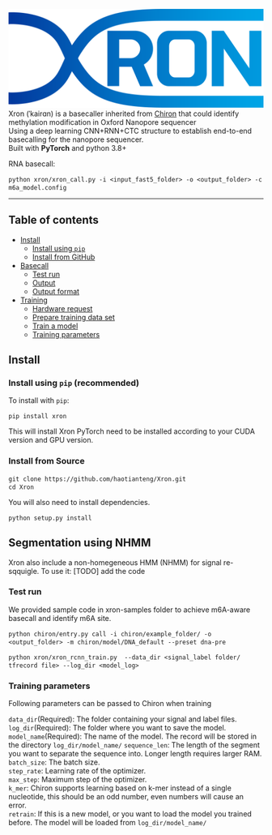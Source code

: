 ![xron_logo](https://github.com/haotianteng/Xron/blob/master/docs/images/xron_logo.png)
Xron (ˈkairɑn) is a basecaller inherited from [Chiron](https://github.com/haotianteng/Chiron) that could identify methylation modification in Oxford Nanopore sequencer  
Using a deep learning CNN+RNN+CTC structure to establish end-to-end basecalling for the nanopore sequencer.  
Built with **PyTorch** and python 3.8+

<!--
%If you found Xron useful, please consider to cite:  
%Cite paper need to be released
-->


RNA basecall:
```
python xron/xron_call.py -i <input_fast5_folder> -o <output_folder> -c m6a_model.config
```

---
## Table of contents

- [Install](#install)
    - [Install using `pip`](#install-using-pip)
    - [Install from GitHub](#install-from-github)
- [Basecall](#basecall)
    - [Test run](#test-run)
    - [Output](#output)
    - [Output format](#output-format)
- [Training](#training)
    - [Hardware request](#hardware-request)
    - [Prepare training data set](#prepare-training-data-set)
    - [Train a model](#train-a-model)
    - [Training parameters](#training-parameters)

## Install
### <a name="install-using-pip"></a> Install using `pip` (recommended)
To install with `pip`:

```
pip install xron  
```
This will install Xron
PyTorch need to be installed according to your CUDA version and GPU version.

### <a name="install-from-github"></a> Install from Source

```
git clone https://github.com/haotianteng/Xron.git
cd Xron
```
You will also need to install dependencies.
```
python setup.py install
```

## Segmentation using NHMM
Xron also include a non-homegeneous HMM (NHMM) for signal re-sqquigle. To use it:
[TODO] add the code

### Test run

We provided sample code in xron-samples folder to achieve m6A-aware basecall and identify m6A site.
```
python chiron/entry.py call -i chiron/example_folder/ -o <output_folder> -m chiron/model/DNA_default --preset dna-pre
```

```
python xron/xron_rcnn_train.py  --data_dir <signal_label folder/ tfrecord file> --log_dir <model_log>
```
### Training parameters
Following parameters can be passed to Chiron when training

`data_dir`(Required): The folder containing your signal and label files.  
`log_dir`(Required): The folder where you want to save the model.  
`model_name`(Required): The name of the model. The record will be stored in the directory `log_dir/model_name/`
`sequence_len`: The length of the segment you want to separate the sequence into. Longer length requires larger RAM.  
`batch_size`: The batch size.  
`step_rate`: Learning rate of the optimizer.  
`max_step`: Maximum step of the optimizer.  
`k_mer`: Chiron supports learning based on k-mer instead of a single nucleotide, this should be an odd number, even numbers will cause an error.  
`retrain`: If this is a new model, or you want to load the model you trained before. The model will be loaded from  `log_dir/model_name/`  

